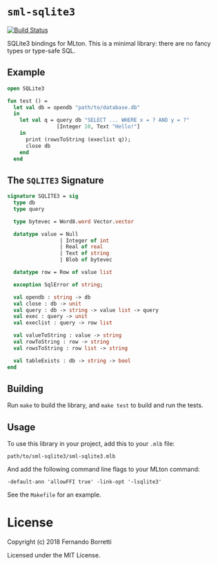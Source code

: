 # `sml-sqlite3`

[![Build Status](https://travis-ci.org/eudoxia0/sml-sqlite3.svg?branch=master)](https://travis-ci.org/eudoxia0/sml-sqlite3)

SQLite3 bindings for MLton. This is a minimal library: there are no fancy types
or type-safe SQL.

## Example

~~~sml
open SQLite3

fun test () =
  let val db = opendb "path/to/database.db"
  in
    let val q = query db "SELECT ... WHERE x = ? AND y = ?"
                [Integer 10, Text "Hello!"]
    in
      print (rowsToString (execlist q));
      close db
    end
  end
~~~

## The `SQLITE3` Signature

~~~sml
signature SQLITE3 = sig
  type db
  type query

  type bytevec = Word8.word Vector.vector

  datatype value = Null
                 | Integer of int
                 | Real of real
                 | Text of string
                 | Blob of bytevec

  datatype row = Row of value list

  exception SqlError of string;

  val opendb : string -> db
  val close : db -> unit
  val query : db -> string -> value list -> query
  val exec : query -> unit
  val execlist : query -> row list

  val valueToString : value -> string
  val rowToString : row -> string
  val rowsToString : row list -> string

  val tableExists : db -> string -> bool
end
~~~

## Building

Run `make` to build the library, and `make test` to build and run the tests.

## Usage

To use this library in your project, add this to your `.mlb` file:

~~~
path/to/sml-sqlite3/sml-sqlite3.mlb
~~~

And add the following command line flags to your MLton command:

~~~
-default-ann 'allowFFI true' -link-opt '-lsqlite3'
~~~

See the `Makefile` for an example.

# License

Copyright (c) 2018 Fernando Borretti

Licensed under the MIT License.
